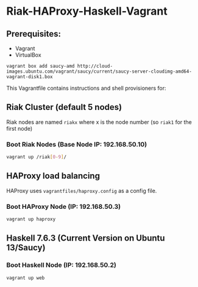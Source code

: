 Riak-HAProxy-Haskell-Vagrant
============================

## Prerequisites:

* Vagrant
* VirtualBox
```
vagrant box add saucy-amd http://cloud-images.ubuntu.com/vagrant/saucy/current/saucy-server-cloudimg-amd64-vagrant-disk1.box
```
This Vagrantfile contains instructions and shell provisioners for:

## Riak Cluster (default 5 nodes)

Riak nodes are named `riakx` where x is the node number (so `riak1` for the first node)

### Boot Riak Nodes (Base Node IP: 192.168.50.10)

```bash
vagrant up /riak[0-9]/
```

## HAProxy load balancing

HAProxy uses `vagrantfiles/haproxy.config` as a config file.

### Boot HAProxy Node (IP: 192.168.50.3)
```bash
vagrant up haproxy
```

## Haskell 7.6.3 (Current Version on Ubuntu 13/Saucy)

### Boot Haskell Node (IP: 192.168.50.2)
```bash
vagrant up web
```
